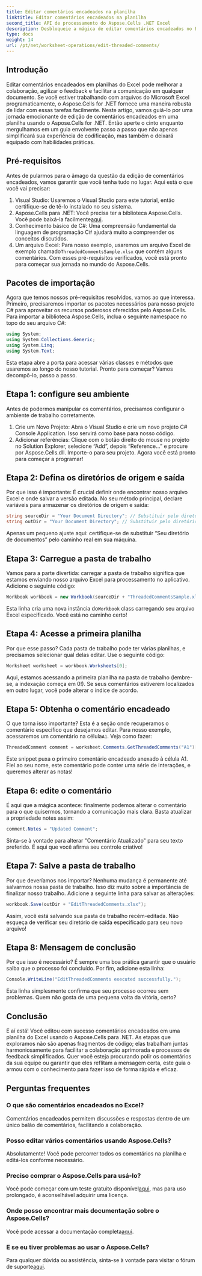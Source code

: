 ```yaml
---
title: Editar comentários encadeados na planilha
linktitle: Editar comentários encadeados na planilha
second_title: API de processamento do Aspose.Cells .NET Excel
description: Desbloqueie a mágica de editar comentários encadeados no Excel usando Aspose.Cells para .NET! Siga nosso guia passo a passo e domine seus documentos com facilidade.
type: docs
weight: 14
url: /pt/net/worksheet-operations/edit-threaded-comments/
---
```

## Introdução
Editar comentários encadeados em planilhas do Excel pode melhorar a colaboração, agilizar o feedback e facilitar a comunicação em qualquer documento. Se você estiver trabalhando com arquivos do Microsoft Excel programaticamente, o Aspose.Cells for .NET fornece uma maneira robusta de lidar com essas tarefas facilmente. Neste artigo, vamos guiá-lo por uma jornada emocionante de edição de comentários encadeados em uma planilha usando o Aspose.Cells for .NET. Então aperte o cinto enquanto mergulhamos em um guia envolvente passo a passo que não apenas simplificará sua experiência de codificação, mas também o deixará equipado com habilidades práticas.
## Pré-requisitos
Antes de pularmos para o âmago da questão da edição de comentários encadeados, vamos garantir que você tenha tudo no lugar. Aqui está o que você vai precisar:
1. Visual Studio: Usaremos o Visual Studio para este tutorial, então certifique-se de tê-lo instalado no seu sistema.
2.  Aspose.Cells para .NET: Você precisa ter a biblioteca Aspose.Cells. Você pode baixá-la facilmente[aqui](https://releases.aspose.com/cells/net/).
3. Conhecimento básico de C#: Uma compreensão fundamental da linguagem de programação C# ajudará muito a compreender os conceitos discutidos.
4.  Um arquivo Excel: Para nosso exemplo, usaremos um arquivo Excel de exemplo chamado`ThreadedCommentsSample.xlsx` que contém alguns comentários.
Com esses pré-requisitos verificados, você está pronto para começar sua jornada no mundo do Aspose.Cells.
## Pacotes de importação
Agora que temos nossos pré-requisitos resolvidos, vamos ao que interessa. Primeiro, precisaremos importar os pacotes necessários para nosso projeto C# para aproveitar os recursos poderosos oferecidos pelo Aspose.Cells.
Para importar a biblioteca Aspose.Cells, inclua o seguinte namespace no topo do seu arquivo C#:
```csharp
using System;
using System.Collections.Generic;
using System.Linq;
using System.Text;
```
Esta etapa abre a porta para acessar várias classes e métodos que usaremos ao longo do nosso tutorial. 
Pronto para começar? Vamos decompô-lo, passo a passo.
## Etapa 1: configure seu ambiente
Antes de podermos manipular os comentários, precisamos configurar o ambiente de trabalho corretamente.
1. Crie um Novo Projeto: Abra o Visual Studio e crie um novo projeto C# Console Application. Isso servirá como base para nosso código.
2. Adicionar referências: Clique com o botão direito do mouse no projeto no Solution Explorer, selecione “Add”, depois “Reference…” e procure por Aspose.Cells.dll. Importe-o para seu projeto. 
Agora você está pronto para começar a programar!
## Etapa 2: Defina os diretórios de origem e saída
Por que isso é importante: É crucial definir onde encontrar nosso arquivo Excel e onde salvar a versão editada.
No seu método principal, declare variáveis para armazenar os diretórios de origem e saída:
```csharp
string sourceDir = "Your Document Directory"; // Substituir pelo diretório real
string outDir = "Your Document Directory"; // Substituir pelo diretório real
```
Apenas um pequeno ajuste aqui: certifique-se de substituir “Seu diretório de documentos” pelo caminho real em sua máquina. 
## Etapa 3: Carregue a pasta de trabalho
Vamos para a parte divertida: carregar a pasta de trabalho significa que estamos enviando nosso arquivo Excel para processamento no aplicativo.
Adicione o seguinte código:
```csharp
Workbook workbook = new Workbook(sourceDir + "ThreadedCommentsSample.xlsx");
```
 Esta linha cria uma nova instância do`Workbook` class carregando seu arquivo Excel especificado. Você está no caminho certo!
## Etapa 4: Acesse a primeira planilha
Por que esse passo? Cada pasta de trabalho pode ter várias planilhas, e precisamos selecionar qual delas editar.
Use o seguinte código:
```csharp
Worksheet worksheet = workbook.Worksheets[0];
```
Aqui, estamos acessando a primeira planilha na pasta de trabalho (lembre-se, a indexação começa em 0!). Se seus comentários estiverem localizados em outro lugar, você pode alterar o índice de acordo.
## Etapa 5: Obtenha o comentário encadeado
O que torna isso importante? Esta é a seção onde recuperamos o comentário específico que desejamos editar.
 Para nosso exemplo, acessaremos um comentário na célula`A1`. Veja como fazer:
```csharp
ThreadedComment comment = worksheet.Comments.GetThreadedComments("A1")[0];
```
Este snippet puxa o primeiro comentário encadeado anexado à célula A1. Fiel ao seu nome, este comentário pode conter uma série de interações, e queremos alterar as notas!
## Etapa 6: edite o comentário
É aqui que a mágica acontece: finalmente podemos alterar o comentário para o que quisermos, tornando a comunicação mais clara.
Basta atualizar a propriedade notes assim:
```csharp
comment.Notes = "Updated Comment";
```
Sinta-se à vontade para alterar "Comentário Atualizado" para seu texto preferido. É aqui que você afirma seu controle criativo!
## Etapa 7: Salve a pasta de trabalho
Por que deveríamos nos importar? Nenhuma mudança é permanente até salvarmos nossa pasta de trabalho. Isso diz muito sobre a importância de finalizar nosso trabalho.
Adicione a seguinte linha para salvar as alterações:
```csharp
workbook.Save(outDir + "EditThreadedComments.xlsx");
```
Assim, você está salvando sua pasta de trabalho recém-editada. Não esqueça de verificar seu diretório de saída especificado para seu novo arquivo!
## Etapa 8: Mensagem de conclusão
Por que isso é necessário? É sempre uma boa prática garantir que o usuário saiba que o processo foi concluído.
Por fim, adicione esta linha:
```csharp
Console.WriteLine("EditThreadedComments executed successfully.");
```
Esta linha simplesmente confirma que seu processo ocorreu sem problemas. Quem não gosta de uma pequena volta da vitória, certo?
## Conclusão
E aí está! Você editou com sucesso comentários encadeados em uma planilha do Excel usando o Aspose.Cells para .NET. As etapas que exploramos não são apenas fragmentos de código; elas trabalham juntas harmoniosamente para facilitar a colaboração aprimorada e processos de feedback simplificados. Quer você esteja procurando polir os comentários da sua equipe ou garantir que eles reflitam a mensagem certa, este guia o armou com o conhecimento para fazer isso de forma rápida e eficaz.
## Perguntas frequentes
### O que são comentários encadeados no Excel?
Comentários encadeados permitem discussões e respostas dentro de um único balão de comentários, facilitando a colaboração.
### Posso editar vários comentários usando Aspose.Cells?
Absolutamente! Você pode percorrer todos os comentários na planilha e editá-los conforme necessário.
### Preciso comprar o Aspose.Cells para usá-lo?
 Você pode começar com um teste gratuito disponível[aqui](https://releases.aspose.com/), mas para uso prolongado, é aconselhável adquirir uma licença.
### Onde posso encontrar mais documentação sobre o Aspose.Cells?
 Você pode acessar a documentação completa[aqui](https://reference.aspose.com/cells/net/).
### E se eu tiver problemas ao usar o Aspose.Cells?
Para qualquer dúvida ou assistência, sinta-se à vontade para visitar o fórum de suporte[aqui](https://forum.aspose.com/c/cells/9).
